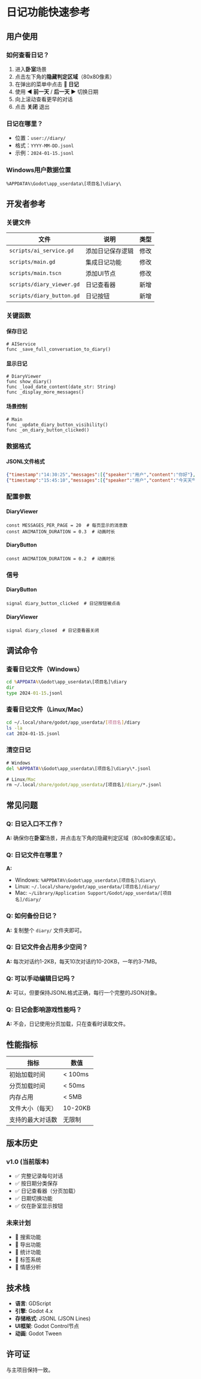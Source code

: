 # 日记功能快速参考

## 用户使用

### 如何查看日记？
1. 进入**卧室**场景
2. 点击左下角的**隐藏判定区域**（80x80像素）
3. 在弹出的菜单中点击 **📖 日记**
4. 使用 **◀ 前一天** / **后一天 ▶** 切换日期
5. 向上滚动查看更早的对话
6. 点击 **关闭** 退出

### 日记在哪里？
- 位置：`user://diary/`
- 格式：`YYYY-MM-DD.jsonl`
- 示例：`2024-01-15.jsonl`

### Windows用户数据位置
```
%APPDATA%\Godot\app_userdata\[项目名]\diary\
```

## 开发者参考

### 关键文件
| 文件 | 说明 | 类型 |
|------|------|------|
| `scripts/ai_service.gd` | 添加日记保存逻辑 | 修改 |
| `scripts/main.gd` | 集成日记功能 | 修改 |
| `scripts/main.tscn` | 添加UI节点 | 修改 |
| `scripts/diary_viewer.gd` | 日记查看器 | 新增 |
| `scripts/diary_button.gd` | 日记按钮 | 新增 |

### 关键函数

#### 保存日记
```gdscript
# AIService
func _save_full_conversation_to_diary()
```

#### 显示日记
```gdscript
# DiaryViewer
func show_diary()
func _load_date_content(date_str: String)
func _display_more_messages()
```

#### 场景控制
```gdscript
# Main
func _update_diary_button_visibility()
func _on_diary_button_clicked()
```

### 数据格式

#### JSONL文件格式
```json
{"timestamp":"14:30:25","messages":[{"speaker":"用户","content":"你好"},{"speaker":"角色","content":"你好！"}]}
{"timestamp":"15:45:10","messages":[{"speaker":"用户","content":"今天天气不错"},{"speaker":"角色","content":"是啊，很适合出去走走"}]}
```

### 配置参数

#### DiaryViewer
```gdscript
const MESSAGES_PER_PAGE = 20  # 每页显示的消息数
const ANIMATION_DURATION = 0.3  # 动画时长
```

#### DiaryButton
```gdscript
const ANIMATION_DURATION = 0.2  # 动画时长
```

### 信号

#### DiaryButton
```gdscript
signal diary_button_clicked  # 日记按钮被点击
```

#### DiaryViewer
```gdscript
signal diary_closed  # 日记查看器关闭
```

## 调试命令

### 查看日记文件（Windows）
```cmd
cd %APPDATA%\Godot\app_userdata\[项目名]\diary
dir
type 2024-01-15.jsonl
```

### 查看日记文件（Linux/Mac）
```bash
cd ~/.local/share/godot/app_userdata/[项目名]/diary
ls -la
cat 2024-01-15.jsonl
```

### 清空日记
```cmd
# Windows
del %APPDATA%\Godot\app_userdata\[项目名]\diary\*.jsonl

# Linux/Mac
rm ~/.local/share/godot/app_userdata/[项目名]/diary/*.jsonl
```

## 常见问题

### Q: 日记入口不工作？
**A:** 确保你在**卧室**场景，并点击左下角的隐藏判定区域（80x80像素区域）。

### Q: 日记文件在哪里？
**A:** 
- Windows: `%APPDATA%\Godot\app_userdata\[项目名]\diary\`
- Linux: `~/.local/share/godot/app_userdata/[项目名]/diary/`
- Mac: `~/Library/Application Support/Godot/app_userdata/[项目名]/diary/`

### Q: 如何备份日记？
**A:** 复制整个 `diary/` 文件夹即可。

### Q: 日记文件会占用多少空间？
**A:** 每次对话约1-2KB，每天10次对话约10-20KB，一年约3-7MB。

### Q: 可以手动编辑日记吗？
**A:** 可以，但要保持JSONL格式正确，每行一个完整的JSON对象。

### Q: 日记会影响游戏性能吗？
**A:** 不会，日记使用分页加载，只在查看时读取文件。

## 性能指标

| 指标 | 数值 |
|------|------|
| 初始加载时间 | < 100ms |
| 分页加载时间 | < 50ms |
| 内存占用 | < 5MB |
| 文件大小（每天） | 10-20KB |
| 支持的最大对话数 | 无限制 |

## 版本历史

### v1.0 (当前版本)
- ✅ 完整记录每句对话
- ✅ 按日期分类保存
- ✅ 日记查看器（分页加载）
- ✅ 日期切换功能
- ✅ 仅在卧室显示按钮

### 未来计划
- 🔲 搜索功能
- 🔲 导出功能
- 🔲 统计功能
- 🔲 标签系统
- 🔲 情感分析

## 技术栈

- **语言**: GDScript
- **引擎**: Godot 4.x
- **存储格式**: JSONL (JSON Lines)
- **UI框架**: Godot Control节点
- **动画**: Godot Tween

## 许可证

与主项目保持一致。
